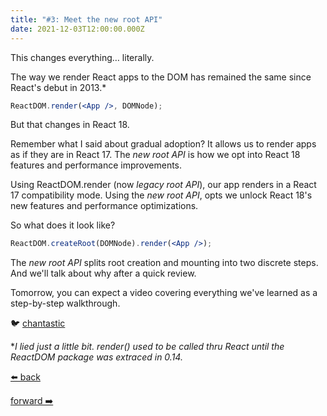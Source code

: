 ```yaml
---
title: "#3: Meet the new root API"
date: 2021-12-03T12:00:00.000Z
---
```


This changes everything… literally.

The way we render React apps to the DOM has remained the same since React's debut in 2013.\*

```jsx
ReactDOM.render(<App />, DOMNode);
```

But that changes in React 18.

Remember what I said about gradual adoption? It allows us to render apps as if they are in React 17. The _new root API_ is how we opt into React 18 features and performance improvements.

Using ReactDOM.render (now _legacy root API_), our app renders in a React 17 compatibility mode. Using the _new root API_, opts we unlock React 18's new features and performance optimizations.

So what does it look like?

```jsx
ReactDOM.createRoot(DOMNode).render(<App />);
```

The _new root API_ splits root creation and mounting into two discrete steps. And we'll talk about why after a quick review.

Tomorrow, you can expect a video covering everything we've learned as a step-by-step walkthrough.

🐦 [chantastic](https://chan.dev/twitter)

\*_I lied just a little bit. render() used to be called thru React until the ReactDOM package was extraced in 0.14._

<div class="flex">

[⬅️ back](/lessons/reactholiday/2021/2)

<div class="mx-auto"></div>

[forward ➡️](/lessons/reactholiday/2021/4)

</div>
